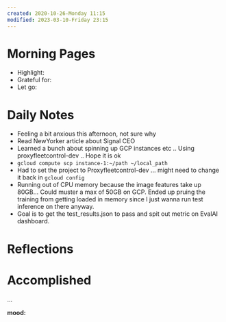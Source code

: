 ```yaml
---
created: 2020-10-26-Monday 11:15
modified: 2023-03-10-Friday 23:15
---
```


# Morning Pages
- Highlight:
- Grateful for:
- Let go:

# Daily Notes
- Feeling a bit anxious this afternoon, not sure why
- Read NewYorker article about Signal CEO
- Learned a bunch about spinning up GCP instances etc .. Using proxyfleetcontrol-dev .. Hope it is ok
- `gcloud compute scp instance-1:~/path ~/local_path`
- Had to set the project to Proxyfleetcontrol-dev ... might need to change it back in `gcloud config`
- Running out of CPU memory because the image features take up 80GB... Could muster a max of 50GB on GCP. Ended up pruing the training from getting loaded in memory since I just wanna run test inference on there anyway.
- Goal is to get the test_results.json to pass and spit out metric on EvalAI dashboard.

# Reflections

# Accomplished

...

**mood:**
